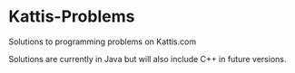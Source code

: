 # Kattis-Problems
Solutions to programming problems on Kattis.com

Solutions are currently in Java but will also include C++ in future versions.
